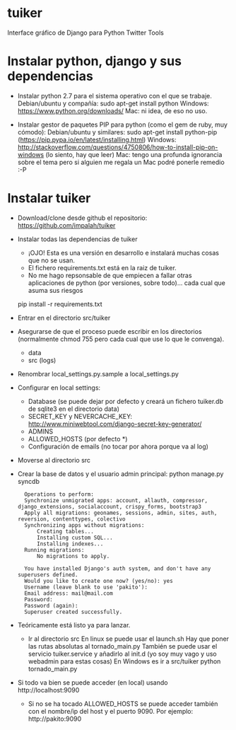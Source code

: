 # tuiker
Interface gráfico de Django para Python Twitter Tools


Instalar python, django y sus dependencias
===

- Instalar python 2.7 para el sistema operativo con el que se trabaje.
	Debian/ubuntu y compañía: sudo apt-get install python
	Windows: https://www.python.org/downloads/
	Mac: ni idea, de eso no uso.
	
- Instalar gestor de paquetes PIP para python (como el gem de ruby, muy cómodo):
	Debian/ubuntu y similares: sudo apt-get install python-pip (https://pip.pypa.io/en/latest/installing.html)
	Windows: http://stackoverflow.com/questions/4750806/how-to-install-pip-on-windows (lo siento, hay que leer)
	Mac: tengo una profunda ignorancia sobre el tema pero si alguien me regala un Mac podré ponerle remedio :-P



Instalar tuiker
===

- Download/clone desde github el repositorio: https://github.com/impalah/tuiker
- Instalar todas las dependencias de tuiker
	* ¡OJO! Esta es una versión en desarrollo e instalará muchas cosas que no se usan.
	* El fichero requirements.txt está en la raiz de tuiker.
	* No me hago repsonsable de que empiecen a fallar otras aplicaciones de python (por versiones, sobre todo)... cada cual que asuma sus riesgos
	
	pip install -r requirements.txt

- Entrar en el directorio src/tuiker
- Asegurarse de que el proceso puede escribir en los directorios (normalmente chmod 755 pero cada cual que use lo que le convenga).
	* data
	* src (logs)
- Renombrar local_settings.py.sample a local_settings.py
- Configurar en local settings:
	- Database (se puede dejar por defecto y creará un fichero tuiker.db de sqlite3 en el directorio data)
	- SECRET_KEY y NEVERCACHE_KEY: http://www.miniwebtool.com/django-secret-key-generator/
	- ADMINS
	- ALLOWED_HOSTS (por defecto *)
	- Configuración de emails (no tocar por ahora porque va al log)
- Moverse al directorio src
- Crear la base de datos y el usuario admin principal:
	python manage.py syncdb

		Operations to perform:
  		Synchronize unmigrated apps: account, allauth, compressor, django_extensions, socialaccount, crispy_forms, bootstrap3
  		Apply all migrations: geonames, sessions, admin, sites, auth, reversion, contenttypes, colectivo
		Synchronizing apps without migrations:
  			Creating tables...
  			Installing custom SQL...
  			Installing indexes...
		Running migrations:
  			No migrations to apply.

		You have installed Django's auth system, and don't have any superusers defined.
		Would you like to create one now? (yes/no): yes
		Username (leave blank to use 'pakito'):
		Email address: mail@mail.com
		Password:
		Password (again):
		Superuser created successfully.

- Teóricamente está listo ya para lanzar.
	* Ir al directorio src
	En linux se puede usar el launch.sh
		Hay que poner las rutas absolutas al tornado_main.py
	También se puede usar el servicio tuiker.service y añadirlo al init.d (yo soy muy vago y uso webadmin para estas cosas)
	En Windows es ir a src/tuiker
		python tornado_main.py
		
- Si todo va bien se puede acceder (en local) usando http://localhost:9090
	* Si no se ha tocado ALLOWED_HOSTS se puede acceder también con el nombre/ip del host y el puerto 9090.
		Por ejemplo: http://pakito:9090


	
		

	
	
	
	
